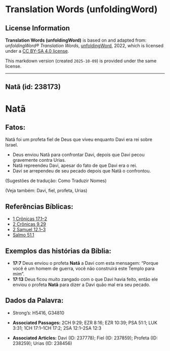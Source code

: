 # Translation Words (unfoldingWord)

## License Information

**Translation Words (unfoldingWord)** is based on and adapted from: _unfoldingWord® Translation Words_, [unfoldingWord](https://unfoldingword.org/utw), 2022, which is licensed under a [CC BY-SA 4.0 license](https://creativecommons.org/licenses/by-sa/4.0/legalcode.en).

This markdown version (created `2025-10-09`) is provided under the same license.



--------------------------------

## Natã (id: 238173)

Natã
====

Fatos:
------

Natã foi um profeta fiel de Deus que viveu enquanto Davi era rei sobre Israel.

* Deus enviou Natã para confrontar Davi, depois que Davi pecou gravemente contra Urias.
* Natã repreendeu Davi, apesar do fato de que Davi era o rei.
* Davi se arrependeu de seu pecado depois que Natã o confrontou.

(Sugestões de tradução: Como Traduzir Nomes)

(Veja também: Davi, fiel, profeta, Urias)

Referências Bíblicas:
---------------------

* [1 Crônicas 17\.1–2](https://ref.ly/1Chr17:1-1Chr17:2)
* [2 Crônicas 9\.29](https://ref.ly/2Chr9:29)
* [2 Samuel 12\.1–3](https://ref.ly/2Sam12:1-2Sam12:3)
* [Salmo 51\.1](https://ref.ly/Ps51:1)

Exemplos das histórias da Bíblia:
---------------------------------

* **17:7** Deus enviou o profeta **Natã** a Davi com esta mensagem: “Porque você é um homem de guerra, você não construirá este Templo para mim”.
* **17:13** Deus ficou muito zangado com o que Davi havia feito, então ele enviou o profeta **Natã** para dizer a Davi quão mal era seu pecado.

Dados da Palavra:
-----------------

* Strong’s: H5416, G34810

* **Associated Passages:** 2CH 9:29; EZR 8:16; EZR 10:39; PSA 51:1; LUK 3:31; 1CH 17:1–1CH 17:2; 2SA 12:1–2SA 12:3
* **Associated Articles:** Davi (ID: 237778); Fiel (ID: 237859); Profeta (ID: 238259); Urias (ID: 238456)


